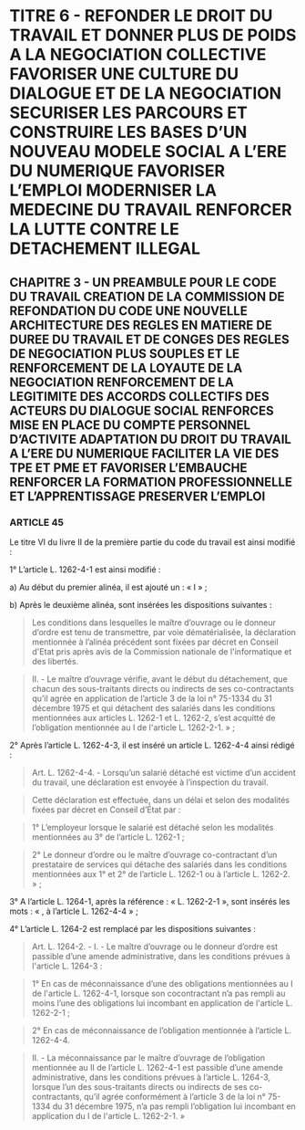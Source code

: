 # TITRE 6 - REFONDER LE DROIT DU TRAVAIL ET DONNER PLUS DE POIDS A LA NEGOCIATION COLLECTIVE FAVORISER UNE CULTURE DU DIALOGUE ET DE LA NEGOCIATION SECURISER LES PARCOURS ET CONSTRUIRE LES BASES D’UN NOUVEAU MODELE SOCIAL A L’ERE DU NUMERIQUE FAVORISER L’EMPLOI MODERNISER LA MEDECINE DU TRAVAIL RENFORCER LA LUTTE CONTRE LE DETACHEMENT ILLEGAL 

## CHAPITRE 3 - UN PREAMBULE POUR LE CODE DU TRAVAIL CREATION DE LA COMMISSION DE REFONDATION DU CODE UNE NOUVELLE ARCHITECTURE DES REGLES EN MATIERE DE DUREE DU TRAVAIL ET DE CONGES  DES REGLES DE NEGOCIATION PLUS SOUPLES ET LE RENFORCEMENT DE LA LOYAUTE DE LA NEGOCIATION  RENFORCEMENT DE LA LEGITIMITE DES ACCORDS COLLECTIFS DES ACTEURS DU DIALOGUE SOCIAL RENFORCES MISE EN PLACE DU COMPTE PERSONNEL D’ACTIVITE ADAPTATION DU DROIT DU TRAVAIL A L’ERE DU NUMERIQUE FACILITER LA VIE DES TPE ET PME ET FAVORISER L’EMBAUCHE RENFORCER LA FORMATION PROFESSIONNELLE ET L’APPRENTISSAGE PRESERVER L’EMPLOI 

### ARTICLE 45

Le titre VI du livre II de la première partie du code du travail est ainsi modifié :

1° L’article L. 1262-4-1 est ainsi modifié :

a) Au début du premier alinéa, il est ajouté un : « I » ;

b) Après le deuxième alinéa, sont insérées les dispositions suivantes :

> Les conditions dans lesquelles le maître d’ouvrage ou le donneur d’ordre est tenu de
transmettre, par voie dématérialisée, la déclaration mentionnée à l’alinéa précédent sont fixées
par décret en Conseil d'Etat pris après avis de la Commission nationale de l'informatique et des
libertés.

> II. - Le maître d’ouvrage vérifie, avant le début du détachement, que chacun des
sous-traitants directs ou indirects de ses co-contractants qu’il agrée en application de l’article 3
de la loi n° 75-1334 du 31 décembre 1975 et qui détachent des salariés dans les conditions
mentionnées aux articles L. 1262-1 et L. 1262-2, s’est acquitté de l’obligation mentionnée au I
de l'article L. 1262-2-1. » ;



2° Après l’article L. 1262-4-3, il est inséré un article L. 1262-4-4 ainsi rédigé :

> Art. L. 1262-4-4. - Lorsqu’un salarié détaché est victime d’un accident du travail, une
déclaration est envoyée à l’inspection du travail.

> Cette déclaration est effectuée, dans un délai et selon des modalités fixées par décret en
Conseil d’État par :

> 1° L’employeur lorsque le salarié est détaché selon les modalités mentionnées au 3° de
l’article L. 1262-1 ;

> 2° Le donneur d’ordre ou le maître d’ouvrage co-contractant d’un prestataire de
services qui détache des salariés dans les conditions mentionnées aux 1° et 2° de
l’article L. 1262-1 ou à l’article L. 1262-2. » ;

3° A l’article L. 1264-1, après la référence : « L. 1262-2-1 », sont insérés les mots : « , à
l’article L. 1262-4-4 » ;

4° L’article L. 1264-2 est remplacé par les dispositions suivantes :

> Art. L. 1264-2. - I. - Le maître d’ouvrage ou le donneur d’ordre est passible d’une
amende administrative, dans les conditions prévues à l'article L. 1264-3 :

> 1° En cas de méconnaissance d’une des obligations mentionnées au I de
l'article L. 1262-4-1, lorsque son cocontractant n’a pas rempli au moins l’une des obligations lui
incombant en application de l'article L. 1262-2-1 ;

> 2° En cas de méconnaissance de l’obligation mentionnée à l’article L. 1262-4-4.

> II. - La méconnaissance par le maître d’ouvrage de l’obligation mentionnée au II de
l’article L. 1262-4-1 est passible d’une amende administrative, dans les conditions prévues à
l’article L. 1264-3, lorsque l’un des sous-traitants directs ou indirects de ses co-contractants,
qu’il agrée conformément à l’article 3 de la loi n° 75-1334 du 31 décembre 1975, n’a pas rempli
l’obligation lui incombant en application du I de l'article L. 1262-2-1. »
